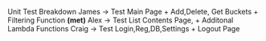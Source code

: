 Unit Test Breakdown
James
  -> Test Main Page + Add,Delete, Get Buckets + Filtering Function **(met)**
Alex
  -> Test List Contents Page, + Additonal Lambda Functions
Craig
  -> Test Login,Reg,DB,Settings + Logout Page
